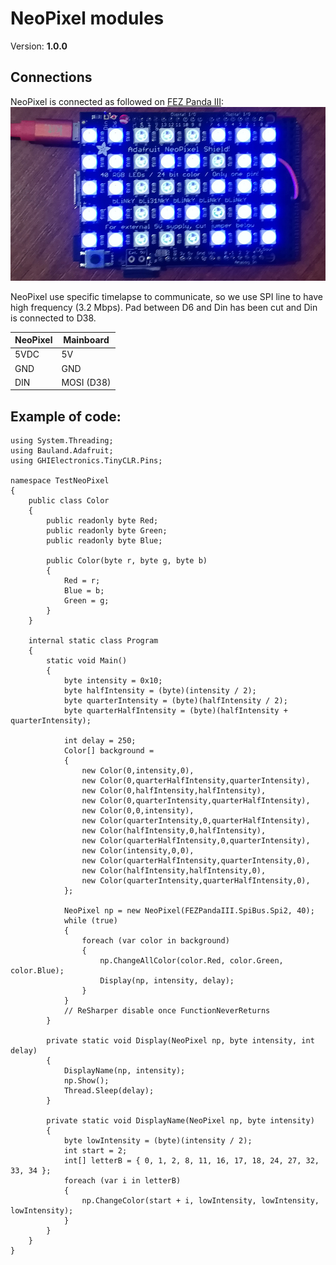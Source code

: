 # NeoPixel modules
Version: __1.0.0__

## Connections ##
NeoPixel is connected as followed on [FEZ Panda III](https://old.ghielectronics.com/catalog/product/474):
![Schematic](Adafruit-NeoPixel-PandaIII.jpg)

<aside class="notice">
NeoPixel use specific timelapse to communicate, so we use SPI line to have high frequency (3.2 Mbps).
Pad between D6 and Din has been cut and Din is connected to D38.
</aside>


NeoPixel  | Mainboard
---------------- | ----------
5VDC              | 5V
GND              | GND
DIN              | MOSI (D38)

## Example of code:
```CSharp
using System.Threading;
using Bauland.Adafruit;
using GHIElectronics.TinyCLR.Pins;

namespace TestNeoPixel
{
    public class Color
    {
        public readonly byte Red;
        public readonly byte Green;
        public readonly byte Blue;

        public Color(byte r, byte g, byte b)
        {
            Red = r;
            Blue = b;
            Green = g;
        }
    }

    internal static class Program
    {
        static void Main()
        {
            byte intensity = 0x10;
            byte halfIntensity = (byte)(intensity / 2);
            byte quarterIntensity = (byte)(halfIntensity / 2);
            byte quarterHalfIntensity = (byte)(halfIntensity + quarterIntensity);

            int delay = 250;
            Color[] background =
            {
                new Color(0,intensity,0),
                new Color(0,quarterHalfIntensity,quarterIntensity),
                new Color(0,halfIntensity,halfIntensity),
                new Color(0,quarterIntensity,quarterHalfIntensity),
                new Color(0,0,intensity),
                new Color(quarterIntensity,0,quarterHalfIntensity),
                new Color(halfIntensity,0,halfIntensity),
                new Color(quarterHalfIntensity,0,quarterIntensity),
                new Color(intensity,0,0),
                new Color(quarterHalfIntensity,quarterIntensity,0),
                new Color(halfIntensity,halfIntensity,0),
                new Color(quarterIntensity,quarterHalfIntensity,0),
            };

            NeoPixel np = new NeoPixel(FEZPandaIII.SpiBus.Spi2, 40);
            while (true)
            {
                foreach (var color in background)
                {
                    np.ChangeAllColor(color.Red, color.Green, color.Blue);
                    Display(np, intensity, delay);
                }
            }
            // ReSharper disable once FunctionNeverReturns
        }

        private static void Display(NeoPixel np, byte intensity, int delay)
        {
            DisplayName(np, intensity);
            np.Show();
            Thread.Sleep(delay);
        }

        private static void DisplayName(NeoPixel np, byte intensity)
        {
            byte lowIntensity = (byte)(intensity / 2);
            int start = 2;
            int[] letterB = { 0, 1, 2, 8, 11, 16, 17, 18, 24, 27, 32, 33, 34 };
            foreach (var i in letterB)
            {
                np.ChangeColor(start + i, lowIntensity, lowIntensity, lowIntensity);
            }
        }
    }
}
```

